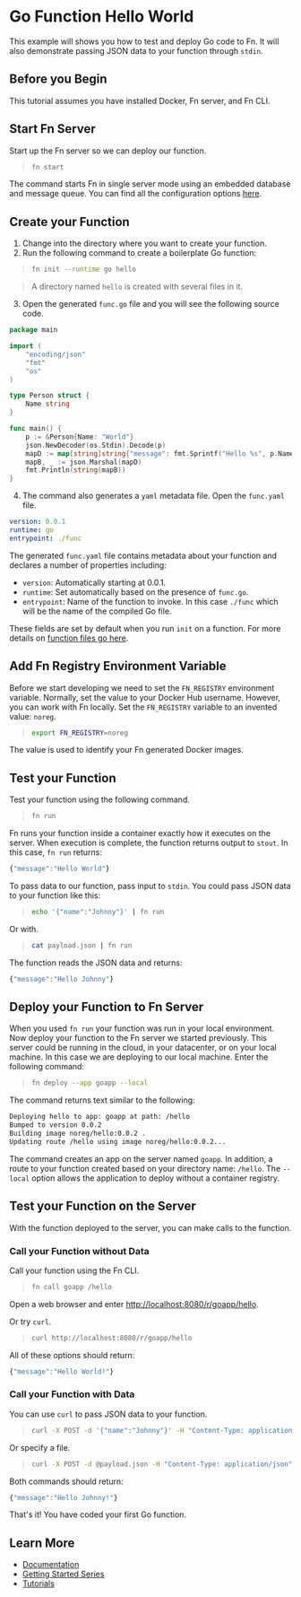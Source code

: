 # Go Function Hello World

This example will shows you how to test and deploy Go code to Fn. It will also demonstrate passing JSON data to your function through `stdin`. 

## Before you Begin

This tutorial assumes you have installed Docker, Fn server, and Fn CLI.

## Start Fn Server

Start up the Fn server so we can deploy our function.

>```sh
>fn start
>```

The command starts Fn in single server mode using an embedded database and message queue. You can find all the
configuration options [here](../../../../docs/operating/options.md). 

## Create your Function 

1. Change into the directory where you want to create your function.
1. Run the following command to create a boilerplate Go function: 

>```sh
>fn init --runtime go hello
>```
    
>A directory named `hello` is created with several files in it.

<ol start="3">
  <li>Open the generated <code>func.go</code> file and you will see the following source code.</li>
</ol>

```go
package main

import (
	"encoding/json"
	"fmt"
	"os"
)

type Person struct {
	Name string
}

func main() {
	p := &Person{Name: "World"}
	json.NewDecoder(os.Stdin).Decode(p)
	mapD := map[string]string{"message": fmt.Sprintf("Hello %s", p.Name)}
	mapB, _ := json.Marshal(mapD)
	fmt.Println(string(mapB))
}
```
<ol start="4">
  <li>The command also generates a <code>yaml</code> metadata file. Open the <code>func.yaml</code> file.</li>
</ol>

```yaml
version: 0.0.1
runtime: go
entrypoint: ./func
```

The generated `func.yaml` file contains metadata about your function and declares a number of properties including:

* `version`: Automatically starting at 0.0.1.
* `runtime`: Set automatically based on the presence of `func.go`.
* `entrypoint`: Name of the function to invoke. In this case `./func` which will be the name of the compiled Go file.

These fields are set by default when you run `init` on a function. For more details on [function files go here](../../../../docs/function-file.md).

## Add Fn Registry Environment Variable

Before we start developing we need to set the `FN_REGISTRY` environment variable. Normally, set the value to your Docker Hub username. However, you can work with Fn locally.  Set the `FN_REGISTRY` variable to an invented value: `noreg`.

>```sh
>export FN_REGISTRY=noreg
>```

The value is used to identify your Fn generated Docker images.

## Test your Function

Test your function using the following command.

>```sh
>fn run
>```

Fn runs your function inside a container exactly how it executes on the server. When execution is complete, the function returns output to `stout`. In this case, `fn run` returns:

```javascript
{"message":"Hello World"}
```

To pass data to our function, pass input to `stdin`. You could pass JSON data to your function like this:

>```sh
>echo '{"name":"Johnny"}' | fn run
>```

Or with.

>```sh
>cat payload.json | fn run
>```

The function reads the JSON data and returns:

```javascript
{"message":"Hello Johnny"}
```

## Deploy your Function to Fn Server

When you used `fn run` your function was run in your local environment. Now deploy your function to the Fn server we started previously. This server could be running in the cloud, in your datacenter, or on your local machine. In this case we are deploying to our local machine. Enter the following command: 

>```sh
>fn deploy --app goapp --local
>```

The command returns text similar to the following:

```txt
Deploying hello to app: goapp at path: /hello
Bumped to version 0.0.2
Building image noreg/hello:0.0.2 .
Updating route /hello using image noreg/hello:0.0.2...
```

The command creates an app on the server named `goapp`. In addition, a route to your function created based on your directory name: `/hello`. The `--local` option allows the application to deploy without a container registry.

## Test your Function on the Server

With the function deployed to the server, you can make calls to the function. 

### Call your Function without Data

Call your function using the Fn CLI.

>```sh
>fn call goapp /hello
>```

Open a web browser and enter <http://localhost:8080/r/goapp/hello>.

Or try `curl`.
  
>```sh    
>curl http://localhost:8080/r/goapp/hello
>```

All of these options should return:

```javascript
{"message":"Hello World!"}
```
    
### Call your Function with Data

You can use `curl` to pass JSON data to your function.

>```sh
>curl -X POST -d '{"name":"Johnny"}' -H "Content-Type: application/json" http://localhost:8080/r/goapp/hello
>```

Or specify a file.

>```sh
>curl -X POST -d @payload.json -H "Content-Type: application/json" http://localhost:8080/r/goapp/hello
>```

Both commands should return:

```javascript
{"message":"Hello Johnny!"}
```

That's it! You have coded your first Go function.

## Learn More

* [Documentation](../../../../docs)
* [Getting Started Series](../../../tutorial)
* [Tutorials](https://github.com/fnproject/tutorials)

